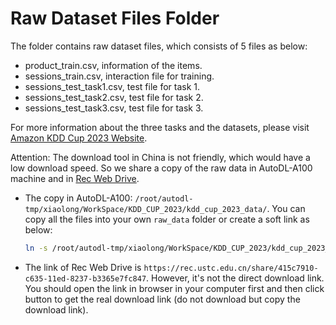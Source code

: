 # Raw Dataset Files Folder

The folder contains raw dataset files, which consists of 5 files as below:

- product_train.csv, information of the items.
- sessions_train.csv, interaction file for training.
- sessions_test_task1.csv, test file for task 1.
- sessions_test_task2.csv, test file for task 2.
- sessions_test_task3.csv, test file for task 3.

For more information about the three tasks and the datasets, please visit [Amazon KDD Cup 2023 Website](https://www.aicrowd.com/challenges/amazon-kdd-cup-23-multilingual-recommendation-challenge).

Attention: The download tool in China is not friendly, which would have a low download speed. So we share a copy of the raw data in AutoDL-A100 machine and in [Rec Web Drive](https://rec.ustc.edu.cn/).
- The copy in AutoDL-A100: `/root/autodl-tmp/xiaolong/WorkSpace/KDD_CUP_2023/kdd_cup_2023_data/`. You can copy all the files into your own `raw_data` folder or create a soft link as below:

    ```bash
    ln -s /root/autodl-tmp/xiaolong/WorkSpace/KDD_CUP_2023/kdd_cup_2023_data/* {your folder}/raw_data/
    ```

- The link of Rec Web Drive is `https://rec.ustc.edu.cn/share/415c7910-c635-11ed-8237-b3365e7fc847`. However, it's not the direct download link. You should open the link in browser in your computer first and then click button to get the real download link (do not download but copy the download link).